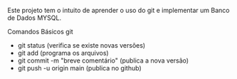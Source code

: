Este projeto tem o intuito de aprender o uso do git e implementar um Banco de Dados MYSQL.

Comandos Básicos git
- git status (verifica se existe novas versões)
- git add (programa os arquivos)
- git commit -m "breve comentário" (publica a nova versão)
- git push -u origin main (publica no github)